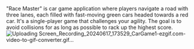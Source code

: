 "Race Master" is car game application where players navigate a road with three lanes, each filled with fast-moving green cars headed towards a red car. It's a single-player game that challenges your agility. The goal is to avoid collisions for as long as possible to rack up the highest score.
![Uploading Screen_Recording_20240617_173529_CarGame1-ezgif.com-video-to-gif-converter.gif…]()
